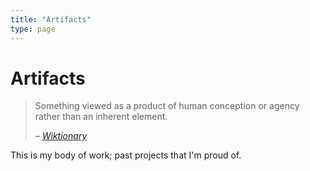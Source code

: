 ```yaml
---
title: "Artifacts"
type: page
---
```


# Artifacts

> Something viewed as a product of human conception or agency rather than an inherent element.
>
> – <cite>[Wiktionary][1]</cite>

[1]: https://en.wiktionary.org/wiki/artifact

This is my body of work; past projects that I'm proud of.
